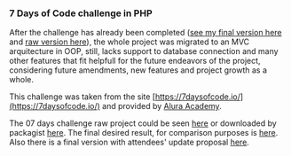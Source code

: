 ### 7 Days of Code challenge in PHP

After the challenge has already been completed ([see my final version here](https://github.com/Jadersonrilidio/sevendays-challenge/tree/master/_old) and [raw version here](https://github.com/Jadersonrilidio/sevendays-challenge/tree/master/_raw)), the whole project was migrated to an MVC arquitecture in OOP, still, lacks support to database connection and many other features that fit helpfull for the future endeavors of the project, considering future amendments, new features and project growth as a whole.

This challenge was taken from the site [https://7daysofcode.io/](https://7daysofcode.io/) and provided by [Alura Academy](https://www.alura.com.br/).


The 07 days challenge raw project could be seen [here](https://github.com/Jadersonrilidio/sevendays-challenge/tree/master/_raw) or downloaded by packagist [here](https://packagist.org/packages/davidmeth/scuba-php#0.0.1). The final desired result, for comparison purposes is [here](https://github.com/me42th/648b90d5aa8dc4c12817f6c3dc191b3f). Also there is a final version with attendees' update proposal [here](https://github.com/me42th/ScubaPHP).
